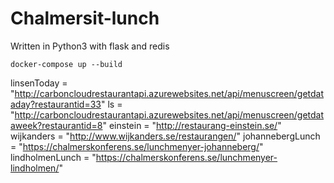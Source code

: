 # Chalmersit-lunch

Written in Python3 with flask and redis

`docker-compose up --build`

linsenToday
    = "http://carboncloudrestaurantapi.azurewebsites.net/api/menuscreen/getdataday?restaurantid=33"
  ls
    = "http://carboncloudrestaurantapi.azurewebsites.net/api/menuscreen/getdataweek?restaurantid=8"
  einstein         = "http://restaurang-einstein.se/"
  wijkanders       = "http://www.wijkanders.se/restaurangen/"
  johannebergLunch = "https://chalmerskonferens.se/lunchmenyer-johanneberg/"
lindholmenLunch = "https://chalmerskonferens.se/lunchmenyer-lindholmen/"